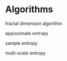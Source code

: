 # Algorithms

fractal dimension algorithm

approximate entropy

sample entropy

multi-scale entropy
